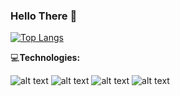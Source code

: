 ### Hello There 👋
[![Top Langs](https://github-readme-stats.vercel.app/api/top-langs/?username=artemgggi&layout=compact)](https://github.com/artemgggi/github-readme-stats)

:computer:<b>Technologies:</b>

![alt text](https://img.shields.io/badge/java-%20-green)
![alt text](https://img.shields.io/badge/maven-%20-green)
![alt text](https://img.shields.io/badge/PostgreSQL-%20-green)
![alt text](https://img.shields.io/badge/Web-%20-green)


